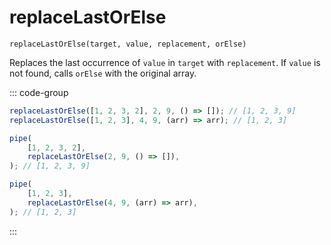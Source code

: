 # replaceLastOrElse

`replaceLastOrElse(target, value, replacement, orElse)`

Replaces the last occurrence of `value` in `target` with `replacement`. If `value` is not found, calls `orElse` with the original array.

::: code-group

```ts [data-first]
replaceLastOrElse([1, 2, 3, 2], 2, 9, () => []); // [1, 2, 3, 9]
replaceLastOrElse([1, 2, 3], 4, 9, (arr) => arr); // [1, 2, 3]
```

```ts [data-last]
pipe(
    [1, 2, 3, 2],
    replaceLastOrElse(2, 9, () => []),
); // [1, 2, 3, 9]

pipe(
    [1, 2, 3],
    replaceLastOrElse(4, 9, (arr) => arr),
); // [1, 2, 3]
```

:::
